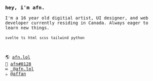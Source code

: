 <samp>
    <h3>hey, i'm afn.</h3>
    I'm a 16 year old digitial artist, UI designer, and web developer currently residing in Canada. Always eager to learn new things. 
    <br />
    <br />
    <code>svelte</code> <code>ts</code> <code>html</code> <code>scss</code> <code>tailwind</code> <code>python</code>
    <br />
    <br />
    <h2></h2>
    🌎 <a href="https://afn.lol" target="_blank">afn.lol</a>
    <br/>
    💬 <a href="https://discord.com/users/420043923822608384" target="_blank">afn#0128</a>
    <br/>
    ✉️ <a href="mailto:afn.lol" target="_blank">_@afn.lol</a>
    <br/>
    ☕️ <a href="https://ko-fi.com/affan" target="_blank">@affan</a>
</samp>
